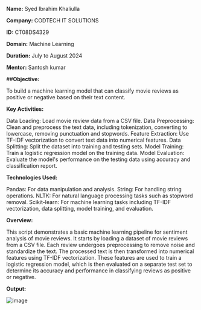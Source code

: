 **Name:** Syed Ibrahim Khaliulla

**Company:** CODTECH IT SOLUTIONS

**ID:** CT08DS4329

**Domain:** Machine Learning

**Duration:** July to August 2024

**Mentor:** Santosh kumar

##**Objective:**

To build a machine learning model that can classify movie reviews as positive or negative based on their text content.

**Key Activities:**

Data Loading: Load movie review data from a CSV file.
Data Preprocessing: Clean and preprocess the text data, including tokenization, converting to lowercase, removing punctuation and stopwords.
Feature Extraction: Use TF-IDF vectorization to convert text data into numerical features.
Data Splitting: Split the dataset into training and testing sets.
Model Training: Train a logistic regression model on the training data.
Model Evaluation: Evaluate the model's performance on the testing data using accuracy and classification report.

**Technologies Used:**

Pandas: For data manipulation and analysis.
String: For handling string operations.
NLTK: For natural language processing tasks such as stopword removal.
Scikit-learn: For machine learning tasks including TF-IDF vectorization, data splitting, model training, and evaluation.

**Overview:**

This script demonstrates a basic machine learning pipeline for sentiment analysis of movie reviews. It starts by loading a dataset of movie reviews from a CSV file. Each review undergoes preprocessing to remove noise and standardize the text. The processed text is then transformed into numerical features using TF-IDF vectorization. These features are used to train a logistic regression model, which is then evaluated on a separate test set to determine its accuracy and performance in classifying reviews as positive or negative.

**Output:**


![image](https://github.com/user-attachments/assets/e17d3197-1868-45e3-854e-9e99a04ee2ba)
